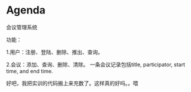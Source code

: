 Agenda
======
会议管理系统

功能：

1.用户：注册、登陆、删除、推出、查询。

2.会议：添加、查询、删除、清除。
  一条会议记录包括title, participator, start time, and end time.
  
好吧，我把实训的代码搬上来充数了。这样真的好吗。。喂
